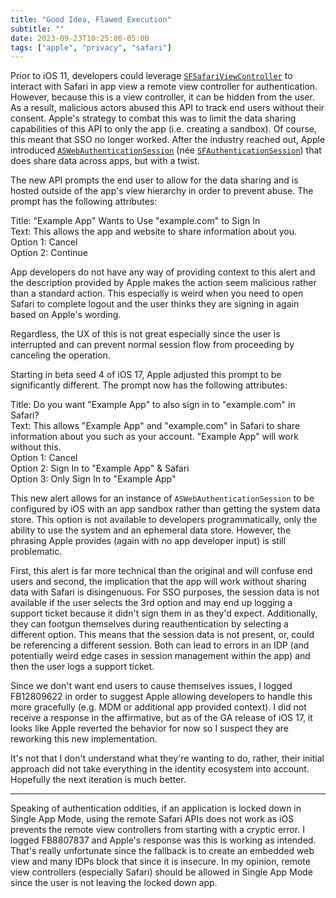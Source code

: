 ```yaml
---
title: "Good Idea, Flawed Execution"
subtitle: ""
date: 2023-09-23T10:25:00-05:00
tags: ["apple", "privacy", "safari"]
---
```


Prior to iOS 11, developers could leverage [`SFSafariViewController`](https://developer.apple.com/documentation/safariservices/sfsafariviewcontroller?language=objc) to interact with Safari in app view a remote view controller for authentication. However, because this is a view controller, it can be hidden from the user. As a result, malicious actors abused this API to track end users without their consent. Apple's strategy to combat this was to limit the data sharing capabilities of this API to only the app (i.e. creating a sandbox). Of course, this meant that SSO no longer worked. After the industry reached out, Apple introduced [`ASWebAuthenticationSession`](https://developer.apple.com/documentation/authenticationservices/aswebauthenticationsession?language=objc) (née [`SFAuthenticationSession`](https://developer.apple.com/documentation/safariservices/sfauthenticationsession?language=objc)) that does share data across apps, but with a twist.

The new API prompts the end user to allow for the data sharing and is hosted outside of the app's view hierarchy in order to prevent abuse. The prompt has the following attributes:

Title: "Example App" Wants to Use "example.com" to Sign In<br>
Text: This allows the app and website to share information about you.<br>
Option 1: Cancel<br>
Option 2: Continue<br>

App developers do not have any way of providing context to this alert and the description provided by Apple makes the action seem malicious rather than a standard action. This especially is weird when you need to open Safari to complete logout and the user thinks they are signing in again based on Apple's wording.

Regardless, the UX of this is not great especially since the user is interrupted and can prevent normal session flow from proceeding by canceling the operation.

Starting in beta seed 4 of iOS 17, Apple adjusted this prompt to be significantly different. The prompt now has the following attributes:

Title: Do you want "Example App" to also sign in to "example.com" in Safari?<br>
Text: This allows "Example App" and "example.com" in Safari to share information about you such as your account. "Example App" will work without this.<br>
Option 1: Cancel<br>
Option 2: Sign In to "Example App" & Safari<br>
Option 3: Only Sign In to "Example App"<br>

This new alert allows for an instance of `ASWebAuthenticationSession` to be configured by iOS with an app sandbox rather than getting the system data store. This option is not available to developers programmatically, only the ability to use the system and an ephemeral data store. However, the phrasing Apple provides (again with no app developer input) is still problematic. 

First, this alert is far more technical than the original and will confuse end users and second, the implication that the app will work without sharing data with Safari is disingenuous. For SSO purposes, the session data is not available if the user selects the 3rd option and may end up logging a support ticket because it didn't sign them in as they'd expect. Additionally, they can footgun themselves during reauthentication by selecting a different option. This means that the session data is not present, or, could be referencing a different session. Both can lead to errors in an IDP (and potentially weird edge cases in session management within the app) and then the user logs a support ticket.

Since we don't want end users to cause themselves issues, I logged FB12809622 in order to suggest Apple allowing developers to handle this more gracefully (e.g. MDM or additional app provided context). I did not receive a response in the affirmative, but as of the GA release of iOS 17, it looks like Apple reverted the behavior for now so I suspect they are reworking this new implementation.

It's not that I don't understand what they're wanting to do, rather, their initial approach did not take everything in the identity ecosystem into account. Hopefully the next iteration is much better.

---

Speaking of authentication oddities, if an application is locked down in Single App Mode, using the remote Safari APIs does not work as iOS prevents the remote view controllers from starting with a cryptic error. I logged FB8807837 and Apple's response was this is working as intended. That's really unfortunate since the fallback is to create an embedded web view and many IDPs block that since it is insecure. In my opinion, remote view controllers (especially Safari) should be allowed in Single App Mode since the user is not leaving the locked down app.

